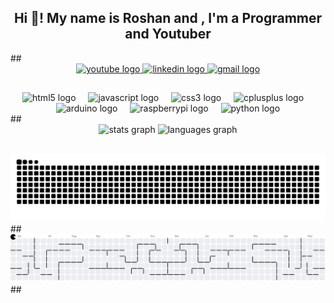 <h2 align="center">Hi 👋! My name is Roshan and , I'm a Programmer and Youtuber</h2>
##
<div align="center">
  <a href="https://youtube.com/@RoshanGeeks" target="_blank">
    <img src="https://img.shields.io/static/v1?message=Youtube&logo=youtube&label=&color=FF0000&logoColor=white&labelColor=&style=for-the-badge" height="35" alt="youtube logo"  />
  </a>
  <a href="https://www.linkedin.com/in/sivasangar-roshan-6b4767339/?trk=public-profile-join-page" target="_blank">
    <img src="https://img.shields.io/static/v1?message=LinkedIn&logo=linkedin&label=&color=0077B5&logoColor=white&labelColor=&style=for-the-badge" height="35" alt="linkedin logo"  />
  </a>
  <a href="mailto:sivaroshan97@gmailcom" target="_blank">
    <img src="https://img.shields.io/static/v1?message=Gmail&logo=gmail&label=&color=D14836&logoColor=white&labelColor=&style=for-the-badge" height="35" alt="gmail logo"  />
  </a>
</div>

##
<div align="center">
  <img src="https://cdn.jsdelivr.net/gh/devicons/devicon/icons/html5/html5-original.svg" height="30" alt="html5 logo"  />
  <img width="12" />
  <img src="https://cdn.jsdelivr.net/gh/devicons/devicon/icons/javascript/javascript-original.svg" height="30" alt="javascript logo"  />
  <img width="12" />
  <img src="https://cdn.jsdelivr.net/gh/devicons/devicon/icons/css3/css3-original.svg" height="30" alt="css3 logo"  />
  <img width="12" />
  <img src="https://cdn.jsdelivr.net/gh/devicons/devicon/icons/cplusplus/cplusplus-original.svg" height="30" alt="cplusplus logo"  />
  <img width="12" />
  <img src="https://cdn.jsdelivr.net/gh/devicons/devicon/icons/arduino/arduino-original.svg" height="30" alt="arduino logo"  />
  <img width="12" />
  <img src="https://cdn.jsdelivr.net/gh/devicons/devicon/icons/raspberrypi/raspberrypi-original.svg" height="30" alt="raspberrypi logo"  />
  <img width="12" />
  <img src="https://cdn.jsdelivr.net/gh/devicons/devicon/icons/python/python-original.svg" height="30" alt="python logo"  />
</div>
##
<div align="center">
  <img src="https://github-readme-stats.vercel.app/api?username=S-Roshan97&hide_title=false&hide_rank=false&show_icons=true&include_all_commits=true&count_private=true&disable_animations=false&theme=dracula&locale=en&hide_border=false&order=1" height="150" alt="stats graph"  />
  <img src="https://github-readme-stats.vercel.app/api/top-langs?username=S-Roshan97&locale=en&hide_title=false&layout=compact&card_width=320&langs_count=5&theme=dracula&hide_border=false&order=2" height="150" alt="languages graph"  />
</div>

##
<div align="center">
<picture>
  <source media="(prefers-color-scheme: dark)" srcset="https://raw.githubusercontent.com/S-Roshan97/S-Roshan97/output/github-snake-dark.svg" />
  <source media="(prefers-color-scheme: light)" srcset="https://raw.githubusercontent.com/S-Roshan97/S-Roshan97/output/github-snake.svg" />
  <img alt="github-snake" src="https://raw.githubusercontent.com/S-Roshan97/S-Roshan97/output/github-snake.svg" />
</picture>
</div>
##
<div align="center">
<picture>
  <source media="(prefers-color-scheme: dark)" srcset="https://raw.githubusercontent.com/S-Roshan97/S-Roshan97/output/pacman-contribution-graph-dark.svg">
  <source media="(prefers-color-scheme: light)" srcset="https://raw.githubusercontent.com/S-Roshan97/S-Roshan97/output/pacman-contribution-graph.svg">
  <img alt="pacman contribution graph" src="https://raw.githubusercontent.com/S-Roshan97/S-Roshan97/output/pacman-contribution-graph.svg">
</picture>
</div>
##
